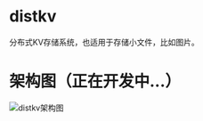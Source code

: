 # distkv
分布式KV存储系统，也适用于存储小文件，比如图片。

# 架构图（正在开发中...）

![distkv架构图](https://github.com/wenweihu86/distkv/blob/master/docs/distkv-arch.png)
